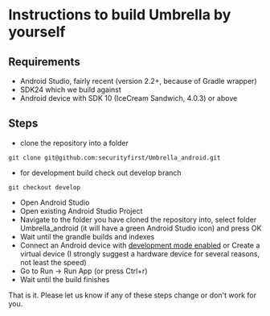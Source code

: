 # Instructions to build Umbrella by yourself

## Requirements

- Android Studio, fairly recent (version 2.2+, because of Gradle wrapper)
- SDK24 which we build against
- Android device with SDK 10 (IceCream Sandwich, 4.0.3) or above

## Steps

- clone the repository into a folder

```
git clone git@github.com:securityfirst/Umbrella_android.git
```
- for development build check out develop branch
```
git checkout develop
```

- Open Android Studio
- Open existing Android Studio Project
- Navigate to the folder you have cloned the repository into, select folder Umbrella_android (it will have a green Android Studio icon) and press OK
- Wait until the grandle builds and indexes
- Connect an Android device with [development mode enabled](http://www.greenbot.com/article/2457986/how-to-enable-developer-options-on-your-android-phone-or-tablet.html) or Create a virtual device (I strongly suggest a hardware device for several reasons, not least the speed)
- Go to Run -> Run App (or press Ctrl+r)
- Wait until the build finishes

That is it. Please let us know if any of these steps change or don't work for you.